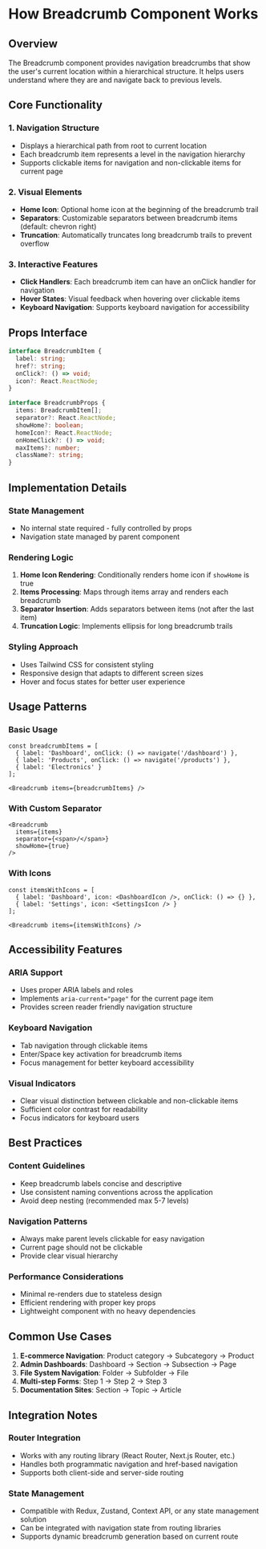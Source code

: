 # How Breadcrumb Component Works

## Overview
The Breadcrumb component provides navigation breadcrumbs that show the user's current location within a hierarchical structure. It helps users understand where they are and navigate back to previous levels.

## Core Functionality

### 1. Navigation Structure
- Displays a hierarchical path from root to current location
- Each breadcrumb item represents a level in the navigation hierarchy
- Supports clickable items for navigation and non-clickable items for current page

### 2. Visual Elements
- **Home Icon**: Optional home icon at the beginning of the breadcrumb trail
- **Separators**: Customizable separators between breadcrumb items (default: chevron right)
- **Truncation**: Automatically truncates long breadcrumb trails to prevent overflow

### 3. Interactive Features
- **Click Handlers**: Each breadcrumb item can have an onClick handler for navigation
- **Hover States**: Visual feedback when hovering over clickable items
- **Keyboard Navigation**: Supports keyboard navigation for accessibility

## Props Interface

```typescript
interface BreadcrumbItem {
  label: string;
  href?: string;
  onClick?: () => void;
  icon?: React.ReactNode;
}

interface BreadcrumbProps {
  items: BreadcrumbItem[];
  separator?: React.ReactNode;
  showHome?: boolean;
  homeIcon?: React.ReactNode;
  onHomeClick?: () => void;
  maxItems?: number;
  className?: string;
}
```

## Implementation Details

### State Management
- No internal state required - fully controlled by props
- Navigation state managed by parent component

### Rendering Logic
1. **Home Icon Rendering**: Conditionally renders home icon if `showHome` is true
2. **Items Processing**: Maps through items array and renders each breadcrumb
3. **Separator Insertion**: Adds separators between items (not after the last item)
4. **Truncation Logic**: Implements ellipsis for long breadcrumb trails

### Styling Approach
- Uses Tailwind CSS for consistent styling
- Responsive design that adapts to different screen sizes
- Hover and focus states for better user experience

## Usage Patterns

### Basic Usage
```tsx
const breadcrumbItems = [
  { label: 'Dashboard', onClick: () => navigate('/dashboard') },
  { label: 'Products', onClick: () => navigate('/products') },
  { label: 'Electronics' }
];

<Breadcrumb items={breadcrumbItems} />
```

### With Custom Separator
```tsx
<Breadcrumb 
  items={items} 
  separator={<span>/</span>}
  showHome={true}
/>
```

### With Icons
```tsx
const itemsWithIcons = [
  { label: 'Dashboard', icon: <DashboardIcon />, onClick: () => {} },
  { label: 'Settings', icon: <SettingsIcon /> }
];

<Breadcrumb items={itemsWithIcons} />
```

## Accessibility Features

### ARIA Support
- Uses proper ARIA labels and roles
- Implements `aria-current="page"` for the current page item
- Provides screen reader friendly navigation structure

### Keyboard Navigation
- Tab navigation through clickable items
- Enter/Space key activation for breadcrumb items
- Focus management for better keyboard accessibility

### Visual Indicators
- Clear visual distinction between clickable and non-clickable items
- Sufficient color contrast for readability
- Focus indicators for keyboard users

## Best Practices

### Content Guidelines
- Keep breadcrumb labels concise and descriptive
- Use consistent naming conventions across the application
- Avoid deep nesting (recommended max 5-7 levels)

### Navigation Patterns
- Always make parent levels clickable for easy navigation
- Current page should not be clickable
- Provide clear visual hierarchy

### Performance Considerations
- Minimal re-renders due to stateless design
- Efficient rendering with proper key props
- Lightweight component with no heavy dependencies

## Common Use Cases

1. **E-commerce Navigation**: Product category → Subcategory → Product
2. **Admin Dashboards**: Dashboard → Section → Subsection → Page
3. **File System Navigation**: Folder → Subfolder → File
4. **Multi-step Forms**: Step 1 → Step 2 → Step 3
5. **Documentation Sites**: Section → Topic → Article

## Integration Notes

### Router Integration
- Works with any routing library (React Router, Next.js Router, etc.)
- Handles both programmatic navigation and href-based navigation
- Supports both client-side and server-side routing

### State Management
- Compatible with Redux, Zustand, Context API, or any state management solution
- Can be integrated with navigation state from routing libraries
- Supports dynamic breadcrumb generation based on current route